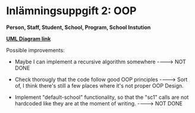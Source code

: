 # Inlämningsuppgift 2: OOP

**Person, Staff, Student, School, Program, School Instution**

[**UML Diagram link**](https://go.gliffy.com/go/share/image/sxa2my33let49rleres1.png?utm_medium=live-embed&utm_source=custom "UML Diagram")

Possible improvements:

- Maybe I can implement a recursive algorithm somewhere ----> NOT DONE

- Check thorougly that the code follow good OOP principles ----> Sort of, I think there's still a few places where it's not proper OOP Design.

- Implement "default-school" functionality, so that the "sc1" calls are not hardcoded like they are at the moment of writing. ----> NOT DONE